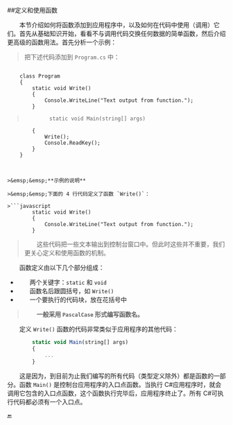 ##定义和使用函数

&emsp;&emsp;本节介绍如何将函数添加到应用程序中，以及如何在代码中使用（调用）它们。首先从基础知识开始，看看不与调用代码交换任何数据的简单函数，然后介绍更高级的函数用法。首先分析一个示例：

>把下述代码添加到 `Program.cs` 中：

>```javascript
        class Program
        {
            static void Write()
            {
                Console.WriteLine("Text output from function.");
            }

>             static void Main(string[] args)
            {
                Write();
                Console.ReadKey();
            }
        }
```


>&emsp;&emsp;**示例的说明**

>&emsp;&emsp;下面的 4 行代码定义了函数 `Write()`：

>```javascript
        static void Write()
        {
            Console.WriteLine("Text output from function.");
        }
```

>&emsp;&emsp;这些代码把一些文本输出到控制台窗口中。但此时这些并不重要，我们更关心定义和使用函数的机制。


&emsp;&emsp;函数定义由以下几个部分组成：
* &emsp;&emsp;两个关键字：`static` 和 `void`
* &emsp;&emsp;函数名后跟圆括号，如 `Write()`
* &emsp;&emsp;一个要执行的代码块，放在花括号中

>&emsp;&emsp;**一般采用 `PascalCase` 形式编写函数名。**

&emsp;&emsp;定义 `Write()` 函数的代码非常类似于应用程序的其他代码：

```javascript
        static void Main(string[] args)
        {
            ...
        }
```

&emsp;&emsp;这是因为，到目前为止我们编写的所有代码（类型定义除外）都是函数的一部分。函数 `Main()` 是控制台应用程序的入口点函数。当执行 C#应用程序时，就会调用它包含的入口点函数，这个函数执行完毕后，应用程序终止了。所有 C#可执行代码都必须有一个入口点。












🔚